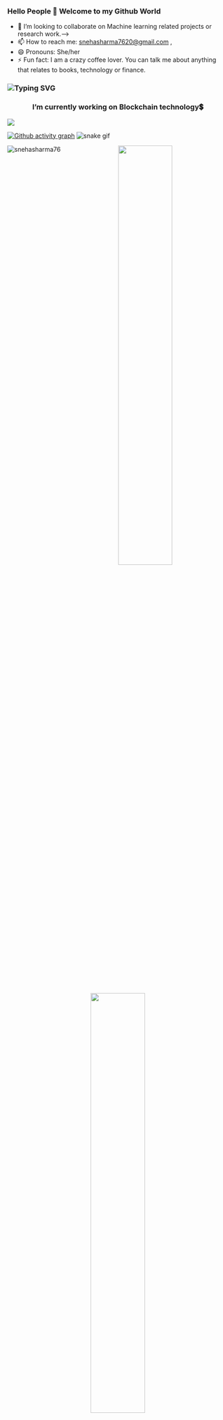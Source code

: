 ### Hello People 👋 Welcome to my Github World

<!--
**snehasharma76/snehasharma76** is a ✨ _special_ ✨ repository because its `README.md` (this file) appears on your GitHub profile.

Here are some ideas to get you started: -->

<!--- 🔭 I’m currently working on Blockchain technology💲
- 🌱 I’m learning everyday:)-->
- 👯 I’m looking to collaborate on Machine learning related projects or research work.-->
- 📫 How to reach me: snehasharma7620@gmail.com , 
- 😄 Pronouns: She/her
- ⚡ Fun fact: I am a crazy coffee lover. You can talk me about anything that relates to books, technology or finance.
### ![Typing SVG](https://readme-typing-svg.herokuapp.com?font=Montserrat&color=edf4f7&vCenter=true&color=green&lines=Hey+👋,+I'm+Sneha)
<h3 align="center">I’m currently working on Blockchain technology💲 </h3>


![](https://komarev.com/ghpvc/?username=snehasharma76&color=blueviolet&style=flat)

[![Github activity graph](https://activity-graph.herokuapp.com/graph?username=snehasharma76&theme=react-dark&hide_border=true&color=BDDFFF&line=6E93B5&point=BDDFFF)](https://git.io/akshay2211&hide_border=true)
![snake gif](https://github.com/snehasharma76/snehasharma76/blob/output/github-contribution-grid-snake.svg)

<p>
  <img align="left" src="https://github-readme-stats.vercel.app/api/top-langs?username=snehasharma76&theme=prussian&show_icons=true&count_private=true&hide_border=true" alt="snehasharma76" />
</p>

<p align="center">
  <img width="49.5%" src="https://github-readme-stats.vercel.app/api/?username=snehasharma76&theme=prussian&show_icons=true&count_private=true&hide_border=true" />
    <img width="49.5%" src="http://github-readme-streak-stats.herokuapp.com?user=snehasharma76&theme=prussian&hide_border=true" />
</p>




<h3> Connect with me on: </h3>
<p align="center">

<a href = "https://www.linkedin.com/in/snehasharma76/"><img src="https://img.icons8.com/fluent/48/000000/linkedin.png"/></a>
<a href = "https://twitter.com/audaciousSneha"><img src="https://img.icons8.com/fluent/48/000000/twitter.png"/></a>
<!--<a href = "https://www.instagram.com/anshuladitya_/"><img src="https://img.icons8.com/fluent/48/000000/instagram-new.png"/></a> -->

</p>
